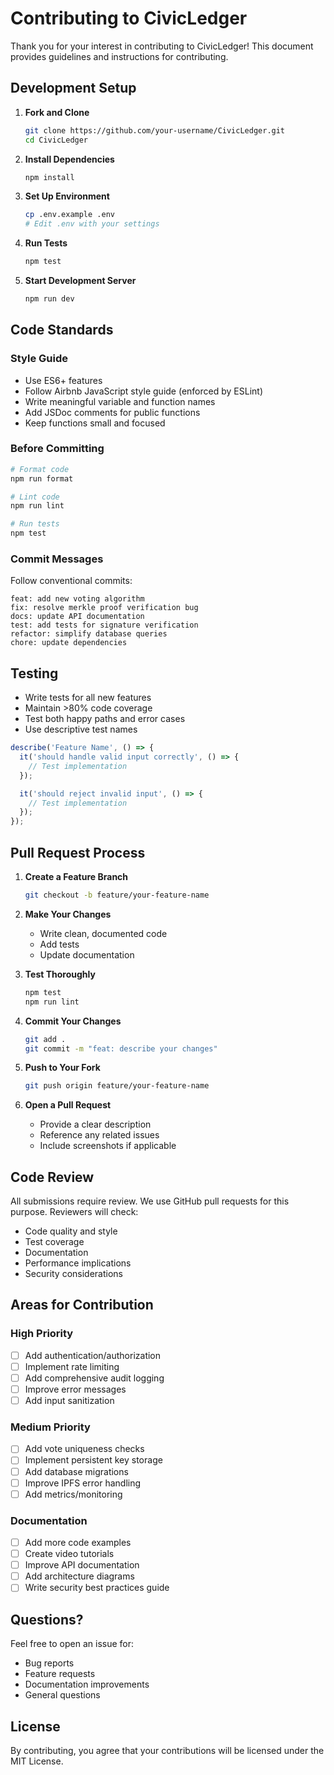 # Contributing to CivicLedger

Thank you for your interest in contributing to CivicLedger! This document provides guidelines and instructions for contributing.

## Development Setup

1. **Fork and Clone**
   ```bash
   git clone https://github.com/your-username/CivicLedger.git
   cd CivicLedger
   ```

2. **Install Dependencies**
   ```bash
   npm install
   ```

3. **Set Up Environment**
   ```bash
   cp .env.example .env
   # Edit .env with your settings
   ```

4. **Run Tests**
   ```bash
   npm test
   ```

5. **Start Development Server**
   ```bash
   npm run dev
   ```

## Code Standards

### Style Guide

- Use ES6+ features
- Follow Airbnb JavaScript style guide (enforced by ESLint)
- Write meaningful variable and function names
- Add JSDoc comments for public functions
- Keep functions small and focused

### Before Committing

```bash
# Format code
npm run format

# Lint code
npm run lint

# Run tests
npm test
```

### Commit Messages

Follow conventional commits:

```
feat: add new voting algorithm
fix: resolve merkle proof verification bug
docs: update API documentation
test: add tests for signature verification
refactor: simplify database queries
chore: update dependencies
```

## Testing

- Write tests for all new features
- Maintain >80% code coverage
- Test both happy paths and error cases
- Use descriptive test names

```javascript
describe('Feature Name', () => {
  it('should handle valid input correctly', () => {
    // Test implementation
  });

  it('should reject invalid input', () => {
    // Test implementation
  });
});
```

## Pull Request Process

1. **Create a Feature Branch**
   ```bash
   git checkout -b feature/your-feature-name
   ```

2. **Make Your Changes**
   - Write clean, documented code
   - Add tests
   - Update documentation

3. **Test Thoroughly**
   ```bash
   npm test
   npm run lint
   ```

4. **Commit Your Changes**
   ```bash
   git add .
   git commit -m "feat: describe your changes"
   ```

5. **Push to Your Fork**
   ```bash
   git push origin feature/your-feature-name
   ```

6. **Open a Pull Request**
   - Provide a clear description
   - Reference any related issues
   - Include screenshots if applicable

## Code Review

All submissions require review. We use GitHub pull requests for this purpose. Reviewers will check:

- Code quality and style
- Test coverage
- Documentation
- Performance implications
- Security considerations

## Areas for Contribution

### High Priority

- [ ] Add authentication/authorization
- [ ] Implement rate limiting
- [ ] Add comprehensive audit logging
- [ ] Improve error messages
- [ ] Add input sanitization

### Medium Priority

- [ ] Add vote uniqueness checks
- [ ] Implement persistent key storage
- [ ] Add database migrations
- [ ] Improve IPFS error handling
- [ ] Add metrics/monitoring

### Documentation

- [ ] Add more code examples
- [ ] Create video tutorials
- [ ] Improve API documentation
- [ ] Add architecture diagrams
- [ ] Write security best practices guide

## Questions?

Feel free to open an issue for:
- Bug reports
- Feature requests
- Documentation improvements
- General questions

## License

By contributing, you agree that your contributions will be licensed under the MIT License.

